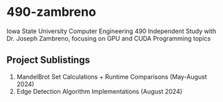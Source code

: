 # 490-zambreno
Iowa State University Computer Engineering 490 Independent Study with Dr. Joseph Zambreno, focusing on GPU and CUDA Programming topics

## Project Sublistings

1. MandelBrot Set Calculations + Runtime Comparisons (May-August 2024)
2. Edge Detection Algorithm Implementations (August 2024)
